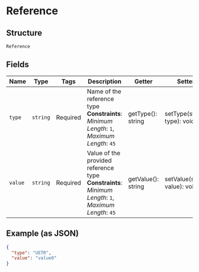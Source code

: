 
# Reference

## Structure

`Reference`

## Fields

| Name | Type | Tags | Description | Getter | Setter |
|  --- | --- | --- | --- | --- | --- |
| `type` | `string` | Required | Name of the reference type<br>**Constraints**: *Minimum Length*: `1`, *Maximum Length*: `45` | getType(): string | setType(string type): void |
| `value` | `string` | Required | Value of the provided reference type<br>**Constraints**: *Minimum Length*: `1`, *Maximum Length*: `45` | getValue(): string | setValue(string value): void |

## Example (as JSON)

```json
{
  "type": "UETR",
  "value": "value0"
}
```


